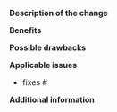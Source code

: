 **Description of the change**

<!-- Describe the scope of your change - i.e. what the change does. -->

**Benefits**

<!-- What benefits will be realized by the code change? -->

**Possible drawbacks**

<!-- Describe any known limitations with your change -->

**Applicable issues**

<!-- Enter any applicable Issues here (You can reference an issue using # or link directly) -->
- fixes #

**Additional information**

<!-- If there's anything else that's important and relevant to your pull request, mention that information here.-->
